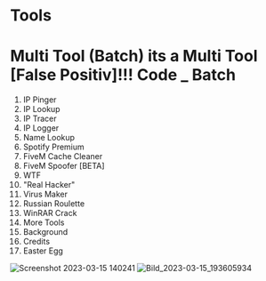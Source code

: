 # Tools
Multi Tool (Batch)
its a Multi Tool
[False Positiv]!!!
Code _ Batch
============================

1. IP Pinger                          
2. IP Lookup                              
3. IP Tracer                              
4. IP Logger                              
5. Name Lookup                            
6. Spotify Premium                        
7. FiveM Cache Cleaner
8. FiveM Spoofer [BETA]
9. WTF
10. "Real Hacker"
11. Virus Maker
12. Russian Roulette
13. WinRAR Crack
14. More Tools
15. Background
16. Credits
17. Easter Egg

![Screenshot 2023-03-15 140241](https://user-images.githubusercontent.com/109398018/225317022-54c33c78-2c69-408d-a0eb-626420ce7a69.png)
![Bild_2023-03-15_193605934](https://user-images.githubusercontent.com/109398018/225409295-8ad43887-abe3-43db-b08d-04c6b18f96bf.png)

